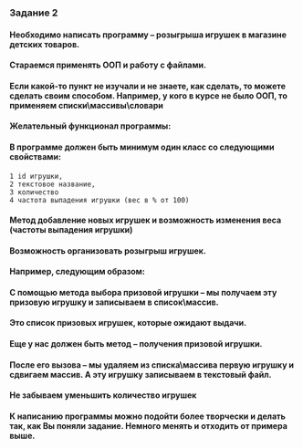 ﻿### Задание 2
 
#### Необходимо написать программу – розыгрыша игрушек в магазине детских товаров.
#### Стараемся применять ООП и работу с файлами.
#### Если какой-то пункт не изучали и не знаете, как сделать, то можете сделать своим способом. Например, у кого в курсе не было ООП, то применяем списки\массивы\словари
 
#### Желательный функционал программы:
#### В программе должен быть минимум один класс со следующими свойствами:
    1 id игрушки,
    2 текстовое название,
    3 количество
    4 частота выпадения игрушки (вес в % от 100)
 
#### Метод добавление новых игрушек и возможность изменения веса (частоты выпадения игрушки)
#### Возможность организовать розыгрыш игрушек.
#### Например, следующим образом:
#### С помощью метода выбора призовой игрушки – мы получаем эту призовую игрушку и записываем в список\массив.
#### Это список призовых игрушек, которые ожидают выдачи.
#### Еще у нас должен быть метод – получения призовой игрушки.
#### После его вызова – мы удаляем из списка\массива первую игрушку и сдвигаем массив. А эту игрушку записываем в текстовый файл.
#### Не забываем уменьшить количество игрушек

#### К написанию программы можно подойти более творчески и делать так, как Вы поняли задание. Немного менять и отходить от примера выше.